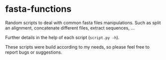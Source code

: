 # fasta-functions

Random scripts to deal with common fasta files manipulations. Such as split an alignment, concatenate different files, extract sequences, ...

Further details in the help of each script (```script.py -h```).

These scripts were build according to my needs, so please feel free to report bugs or suggestions.

